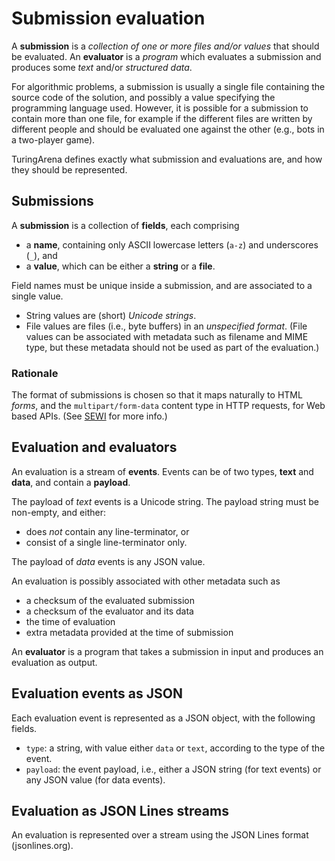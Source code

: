 # Submission evaluation

A **submission** is a *collection of one or more files and/or values*
that should be evaluated.
An **evaluator** is a *program* which evaluates a submission
and produces some *text* and/or *structured data*.

For algorithmic problems, a submission is usually a single file
containing the source code of the solution,
and possibly a value specifying the programming language used.
However, it is possible for a submission to contain more than one file,
for example if the different files are written by different people
and should be evaluated one against the other
(e.g., bots in a two-player game).

TuringArena defines exactly what submission and evaluations are,
and how they should be represented.

## Submissions

A **submission** is a collection of **fields**, each comprising

- a **name**, containing only ASCII lowercase letters (`a-z`) and underscores (`_`), and
- a **value**, which can be either a **string** or a **file**.

Field names must be unique inside a submission, and are associated to a single value.

- String values are (short) *Unicode strings*.
- File values are files (i.e., byte buffers) in an *unspecified format*.
(File values can be associated with metadata such as filename and MIME type,
but these metadata should not be used as part of the evaluation.)

### Rationale

The format of submissions is chosen so that it maps naturally to HTML *forms*,
and the `multipart/form-data` content type in HTTP requests, for Web based APIs.
(See [SEWI](SEWI.md) for more info.)

## Evaluation and evaluators

An evaluation is a stream of **events**.
Events can be of two types, **text** and **data**,
and contain a **payload**.

The payload of *text* events is a Unicode string.
The payload string must be non-empty, and either:
- does *not* contain any line-terminator, or
- consist of a single line-terminator only.

The payload of *data* events is any JSON value.

An evaluation is possibly associated with other metadata such as

- a checksum of the evaluated submission
- a checksum of the evaluator and its data
- the time of evaluation
- extra metadata provided at the time of submission

An **evaluator** is a program that takes a submission in input
and produces an evaluation as output.

## Evaluation events as JSON

Each evaluation event is represented as a JSON object, with the following fields.

- `type`: a string, with value either `data` or `text`, according to the type of the event.
- `payload`: the event payload, i.e., either a JSON string (for text events) or any JSON value (for data events).

## Evaluation as JSON Lines streams

An evaluation is represented over a stream using the JSON Lines format (jsonlines.org).
